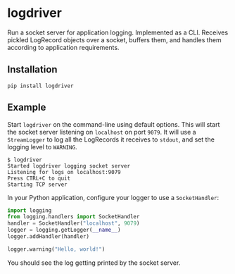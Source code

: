 # logdriver

Run a socket server for application logging.
Implemented as a CLI. Receives pickled LogRecord objects over a socket, 
buffers them, and handles them according to application requirements.

## Installation

```shell
pip install logdriver
```

## Example

Start `logdriver` on the command-line using default options. This will start the socket
server listening on `localhost` on port `9079`. It will use a `StreamLogger` to log
all the LogRecords it receives to `stdout`, and set the logging level to `WARNING`.

```shell
$ logdriver
Started logdriver logging socket server
Listening for logs on localhost:9079
Press CTRL+C to quit
Starting TCP server
```

In your Python application, configure your logger to use a `SocketHandler`:

```python
import logging
from logging.handlers import SocketHandler
handler = SocketHandler("localhost", 9079)
logger = logging.getLogger(__name__)
logger.addHandler(handler)

logger.warning("Hello, world!")
```

You should see the log getting printed by the socket server.
